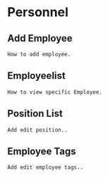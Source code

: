 # Personnel

## Add Employee
	How to add employee.
## Employeelist
	How to view specific Employee.
## Position List
	Add edit position..
## Employee Tags
	Add edit employee tags..
